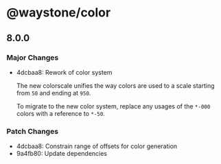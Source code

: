 # @waystone/color

## 8.0.0

### Major Changes

- 4dcbaa8: Rework of color system

  The new colorscale unifies the way colors are used to a scale starting from `50`
  and ending at `950`.

  To migrate to the new color system, replace any usages of the `*-000` colors
  with a reference to `*-50`.

### Patch Changes

- 4dcbaa8: Constrain range of offsets for color generation
- 9a4fb80: Update dependencies

